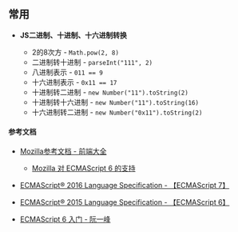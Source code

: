 ## 常用

* **JS二进制、十进制、十六进制转换**
    
    * 2的8次方 - `Math.pow(2, 8)`
    * 二进制转十进制 - `parseInt("111", 2)`
    * 八进制表示 - `011 == 9`
    * 十六进制表示 - `0x11 == 17`
    * 十进制转二进制 - `new Number("11").toString(2)`
    * 十进制转十六进制 - `new Number("11").toString(16)`
    * 十六进制转二进制 - `new Number("0x11").toString(2)`

#### 参考文档

* [Mozilla参考文档 - 前端大全](https://developer.mozilla.org/zh-CN/)
  * [Mozilla 对 ECMAScript 6 的支持](https://developer.mozilla.org/zh-CN/docs/Web/JavaScript/New_in_JavaScript/ECMAScript_6_support_in_Mozilla)

* [ECMAScript® 2016 Language Specification - 【ECMAScript 7】](http://www.ecma-international.org/ecma-262/7.0/)
* [ECMAScript® 2015 Language Specification - 【ECMAScript 6】](http://www.ecma-international.org/ecma-262/6.0/)

* [ECMAScript 6 入门 - 阮一峰](http://es6.ruanyifeng.com/)
